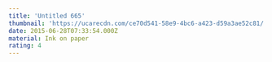 ```yaml
---
title: 'Untitled 665'
thumbnail: 'https://ucarecdn.com/ce70d541-58e9-4bc6-a423-d59a3ae52c81/'
date: 2015-06-28T07:33:54.000Z
material: Ink on paper
rating: 4
---
```

